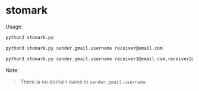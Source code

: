 # stomark

Usage:
```zsh
python3 stomark.py
```

```zsh
python3 stomark.py sender.gmail.username receiver@email.com
```

```zsh
python3 stomark.py sender.gmail.username receiver1@email.com,receiver2@email.com
```

Note:
> There is no domain name in `sender.gmail.username`

